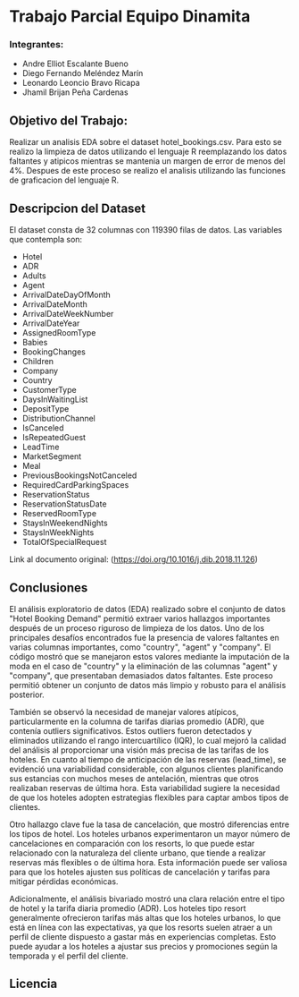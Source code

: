 # Trabajo Parcial Equipo Dinamita
### Integrantes:
- Andre Elliot Escalante Bueno
- Diego Fernando Meléndez Marín
- Leonardo Leoncio Bravo Ricapa
- Jhamil Brijan Peña Cardenas

## Objetivo del Trabajo:
  Realizar un analisis EDA sobre el dataset hotel_bookings.csv. 
  Para esto se realizo la limpieza de datos utilizando el lenguaje R reemplazando los datos faltantes y atipicos mientras se mantenia un margen de error de menos del 4%.
  Despues de este proceso se realizo el analisis utilizando las funciones de graficacion del lenguaje R.

## Descripcion del Dataset 

  El dataset consta de 32 columnas con 119390 filas de datos.
  Las variables que contempla son:
  - Hotel
  - ADR
  - Adults
  - Agent
  - ArrivalDateDayOfMonth
  - ArrivalDateMonth
  - ArrivalDateWeekNumber
  - ArrivalDateYear
  - AssignedRoomType
  - Babies
  - BookingChanges
  - Children
  - Company
  - Country
  - CustomerType
  - DaysInWaitingList
  - DepositType
  - DistributionChannel
  - IsCanceled
  - IsRepeatedGuest
  - LeadTime
  - MarketSegment
  - Meal
  - PreviousBookingsNotCanceled
  - RequiredCardParkingSpaces
  - ReservationStatus
  - ReservationStatusDate 
  - ReservedRoomType
  - StaysInWeekendNights
  - StaysInWeekNights
  - TotalOfSpecialRequest

Link al documento original: (https://doi.org/10.1016/j.dib.2018.11.126)

## Conclusiones
El análisis exploratorio de datos (EDA) realizado sobre el conjunto de datos "Hotel Booking Demand" permitió extraer varios hallazgos importantes después de un proceso riguroso de limpieza de los datos. Uno de los principales desafíos encontrados fue la presencia de valores faltantes en varias columnas importantes, como "country", "agent" y "company". El código mostró que se manejaron estos valores mediante la imputación de la moda en el caso de "country" y la eliminación de las columnas "agent" y "company", que presentaban demasiados datos faltantes. Este proceso permitió obtener un conjunto de datos más limpio y robusto para el análisis posterior.

También se observó la necesidad de manejar valores atípicos, particularmente en la columna de tarifas diarias promedio (ADR), que contenía outliers significativos. Estos outliers fueron detectados y eliminados utilizando el rango intercuartílico (IQR), lo cual mejoró la calidad del análisis al proporcionar una visión más precisa de las tarifas de los hoteles. En cuanto al tiempo de anticipación de las reservas (lead_time), se evidenció una variabilidad considerable, con algunos clientes planificando sus estancias con muchos meses de antelación, mientras que otros realizaban reservas de última hora. Esta variabilidad sugiere la necesidad de que los hoteles adopten estrategias flexibles para captar ambos tipos de clientes.

Otro hallazgo clave fue la tasa de cancelación, que mostró diferencias entre los tipos de hotel. Los hoteles urbanos experimentaron un mayor número de cancelaciones en comparación con los resorts, lo que puede estar relacionado con la naturaleza del cliente urbano, que tiende a realizar reservas más flexibles o de última hora. Esta información puede ser valiosa para que los hoteles ajusten sus políticas de cancelación y tarifas para mitigar pérdidas económicas.

Adicionalmente, el análisis bivariado mostró una clara relación entre el tipo de hotel y la tarifa diaria promedio (ADR). Los hoteles tipo resort generalmente ofrecieron tarifas más altas que los hoteles urbanos, lo que está en línea con las expectativas, ya que los resorts suelen atraer a un perfil de cliente dispuesto a gastar más en experiencias completas. Esto puede ayudar a los hoteles a ajustar sus precios y promociones según la temporada y el perfil del cliente.

## Licencia


